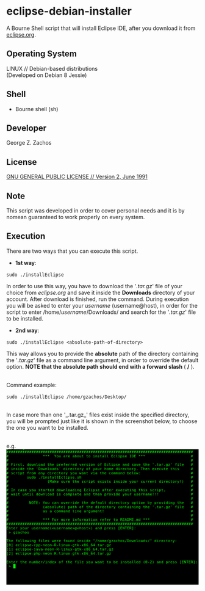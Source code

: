 eclipse-debian-installer
============

A Bourne Shell script that will install Eclipse IDE, after you download
it from [eclipse.org](https://eclipse.org/downloads/eclipse-packages/?osType=linux).

Operating System
----
LINUX // Debian-based distributions<br>
(Developed on Debian 8 Jessie)

Shell
-----
- Bourne shell (sh)

Developer
-----
George Z. Zachos

License
-----
[GNU GENERAL PUBLIC LICENSE // Version 2, June 1991](LICENSE)

Note
-----
This script was developed in order to cover personal needs and
it is by nomean guaranteed to work properly on every system.

Execution
-----
There are two ways that you can execute this script.

 * __1st way__:
```Shell
sudo ./installEclipse
```
In order to use this way, you have to download the '_.tar.gz_' file of your
choice from _eclipse.org_ and save it inside the __Downloads__ directory of
your account. After download is finished, run the command. During execution
you will be asked to enter your _username_ (username@host), in order for the
script to enter /home/_username_/Downloads/ and search for the '_.tar.gz_'
file to be installed.

 * __2nd way__:
```Shell
sudo ./installEclipse <absolute-path-of-directory>
```
This way allows you to provide the __absolute__ path of the directory containing
the '_.tar.gz_' file as a command line argument, in order to override the default
option. __NOTE that the absolute path should end with a forward slash__ ( __/__ ).
<br><br>

Command example:
```Shell
sudo ./installEclipse /home/gzachos/Desktop/
```

<br>
In case more than one '_.tar.gz_' files exist inside the specified directory,
you will be prompted just like it is shown in the screenshot below, to choose
the one you want to be installed.<br><br>

e.g.<br>
![Prompt](./screenshots/photo00.png)
